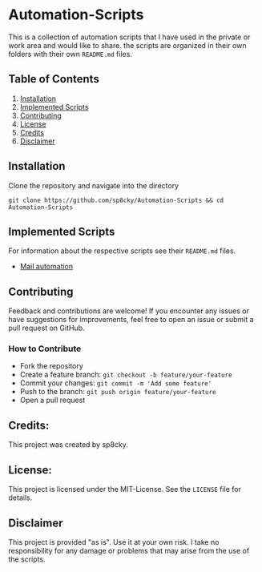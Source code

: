 # Automation-Scripts
This is a collection of automation scripts that I have used in the private or work area and would like to share. the scripts are organized in their own folders with their own `README.md` files.

## Table of Contents
1. [Installation](#installation)
2. [Implemented Scripts](#implemented-scripts)
3. [Contributing](#contributing)
4. [License](#license)
5. [Credits](#credits)
6. [Disclaimer](#disclaimer)

## Installation
Clone the repository and navigate into the directory
```
git clone https://github.com/sp8cky/Automation-Scripts && cd Automation-Scripts
```
## Implemented Scripts
For information about the respective scripts see their `README.md` files.
- [Mail automation](Automation-Scripts/Mail/README.md)

## Contributing
Feedback and contributions are welcome! If you encounter any issues or have suggestions for improvements, feel free to open an issue or submit a pull request on GitHub.

### How to Contribute
- Fork the repository
- Create a feature branch: `git checkout -b feature/your-feature`
- Commit your changes: `git commit -m 'Add some feature'`
- Push to the branch: `git push origin feature/your-feature`
- Open a pull request

## Credits:
This project was created by sp8cky.

## License:
This project is licensed under the MIT-License. See the `LICENSE` file for details.

## Disclaimer
This project is provided "as is". Use it at your own risk. I take no responsibility for any damage or problems that may arise from the use of the scripts.
